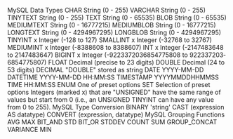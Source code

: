 MySQL Data Types
CHAR
String (0 - 255)
VARCHAR
String (0 - 255)
TINYTEXT
String (0 - 255)
TEXT
String (0 - 65535)
BLOB
String (0 - 65535)
MEDIUMTEXT
String (0 - 16777215)
MEDIUMBLOB
String (0 - 16777215)
LONGTEXT
String (0 - 429496­7295)
LONGBLOB
String (0 - 429496­7295)
TINYINT x
Integer (-128 to 127)
SMALLINT x
Integer (-32768 to 32767)
MEDIUMINT x
Integer (-8388608 to 8388607)
INT x
Integer (-2147­483648 to 214748­3647)
BIGINT x
Integer (-9223­372­036­854­775808 to 922337­203­685­477­5807)
FLOAT
Decimal (precise to 23 digits)
DOUBLE
Decimal (24 to 53 digits)
DECIMAL
"­DOU­BLE­" stored as string
DATE
YYYY-MM-DD
DATETIME
YYYY-MM-DD HH:MM:SS
TIMESTAMP
YYYYMM­DDH­HMMSS
TIME
HH:MM:SS
ENUM
One of preset options
SET
Selection of preset options
Integers (marked x) that are "­UNS­IGN­ED" have the same range of values but start from 0 (i.e., an UNSIGNED TINYINT can have any value from 0 to 255).
MySQL Type Conversion
BINARY 'string'
CAST (expression AS datatype)
CONVERT (expression, datatype)
MySQL Grouping Functions
AVG
MAX
BIT_AND
STD
BIT_OR
STDDEV
COUNT
SUM
GROUP_­CONCAT
VARIANCE
MIN
